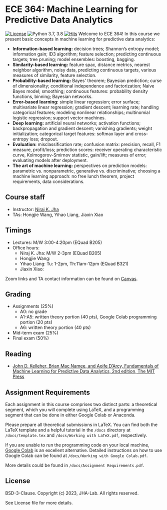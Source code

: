 # ECE 364: Machine Learning for Predictive Data Analytics

[![License](https://img.shields.io/badge/License-BSD%203--Clause-red.svg)](https://github.com/JHA-Lab/ece364_2024/main/LICENSE)
![Python 3.7, 3.8](https://img.shields.io/badge/python-3.11-blue.svg)
[![Hits](https://hits.seeyoufarm.com/api/count/incr/badge.svg?url=https%3A%2F%2Fgithub.com%2Fjha-lab%2Fece364_2024&count_bg=%2379C83D&title_bg=%23555555&icon=&icon_color=%23E7E7E7&title=hits&edge_flat=false)](https://hits.seeyoufarm.com)
Welcome to ECE 364! In this course we present basic concepts in machine learning for predictive data analytics:
* **Information-based learning:** decision trees; Shannon’s entropy model; information gain; ID3 algorithm; feature selection; predicting continuous targets; tree pruning; model ensembles: boosting, bagging.
* **Similarity-based learning:** feature spac, distance metrics, nearest neighbor algorithm, noisy data, predicting continuous targets, various measures of similarity, feature selection.
* **Probability-based learning:** Bayes' theorem; Bayesian prediction; curse of dimensionality; conditional independence and factorization; Naive Bayes model; smoothing; continuous features: probability density functions, binning; Bayesian networks. 
* **Error-based learning:**  simple linear regression; error surface; multivariate linear regression; gradient descent; learning rate; handling categorical features; modeling nonlinear relationships; multinomial logistic regression; support vector machines.
* **Deep learning:** artificial neural networks; activation functions; backpropagation and gradient descent; vanishing gradients; weight initialization; categorical target features: softmax layer and cross-entropy loss; dropout.
* **Evaluation:** misclassification rate; confusion matrix: precision, recall, F1 measure, profit/loss; prediction scores: receiver operating characteristic curve, Kolmogorov-Smirnov statistic, gain/lift; measures of error; evaluating models after deployment.
* **The art of machine learning:** perspectives on prediction models: parametric vs. nonparametric, generative vs. discriminative; choosing a machine learning approach: no free lunch theorem, project requirements, data considerations.



## Course staff

* Instructor: [Niraj K. Jha](https://www.princeton.edu/~jha/)
* TAs: Hongjie Wang, Yihao Liang, Jiaxin Xiao

## Timings

* Lectures: M/W 3:00-4:20pm (EQuad B205)
* Office hours:
    * Niraj K. Jha: M/W 2-3pm (EQuad B205)
    * Hongjie Wang:
    * Yihao Liang: Tu: 1-2pm, Th:11am-12pm (EQuad B321)
    * Jiaxin Xiao:

Zoom links and TA contact information can be found on [Canvas](https://canvas.princeton.edu/).

 ## Grading

 * Assignments (25%)
    * A0: no grade
    * A1-A5: written theory portion (40 pts), Google Colab programming portion (20 pts)
    * A6: written theory portion (40 pts)
 * Mid-term exam (25%)
 * Final exam (50%)

## Reading

* [John D. Kelleher, Brian Mac Namee, and Aoife D’Arcy, Fundamentals of Machine Learning for Predictive Data Analytics, 2nd edition, The MIT Press](https://mitpress.mit.edu/books/fundamentals-machine-learning-predictive-data-analytics-second-edition)

## Assignment Requirements

Each assignment in this course comprises two distinct parts: a theoretical segment, which you will complete using LaTeX, and a programming segment that can be done in either Google Colab or Anaconda.

Please prepare all theoretical submissions in LaTeX. You can find both the LaTeX template and a helpful tutorial in the `/docs` directory at `/docs/template.tex` and `/docs/Working with LaTeX.pdf`, respectively.

If you are unable to run the programming code on your local machine, [Google Colab](https://colab.research.google.com/) is an excellent alternative. Detailed instructions on how to use Google Colab can be found at `/docs/Working with Google Colab.pdf`.

More details could be found in `/docs/Assignment Requirements.pdf`.

## License

BSD-3-Clause. 
Copyright (c) 2023, JHA-Lab.
All rights reserved.

See License file for more details.

